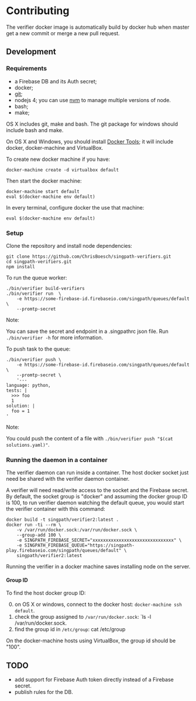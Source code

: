 # Contributing

The verifier docker image is automatically build by docker hub when
master get a new commit or merge a new pull request.

## Development

### Requirements

- a Firebase DB and its Auth secret;
- docker;
- [git](https://git-scm.com/);
- nodejs 4; you can use [nvm](https://github.com/creationix/nvm) to manage
  multiple versions of node.
- bash;
- make;

OS X includes git, make and bash. The git package for windows should include
bash and make.

On OS X and Windows, you should install
[Docker Tools](https://www.docker.com/docker-toolbox); it will include
docker, docker-machine and VirtualBox.

To create new docker machine if you have:
```shell
docker-machine create -d virtualbox default
```

Then start the docker machine:
```shell
docker-machine start default
eval $(docker-machine env default)
```

In every terminal, configure docker the use that machine:
```shell
eval $(docker-machine env default)
```

### Setup

Clone the repository and install node dependencies:
```shell
git clone https://github.com/ChrisBoesch/singpath-verifiers.git
cd singpath-verifiers.git
npm install
```

To run the queue worker:
```shell
./bin/verifier build-verifiers
./bin/verifier run  \
    -e https://some-firebase-id.firebaseio.com/singpath/queues/default \
    --promtp-secret
```

  Note:

  You can save the secret and endpoint in a .singpathrc json file. Run
  `./bin/verifier -h` for more information.


To push task to the queue:
```shell
./bin/verifier push \
    -e https://some-firebase-id.firebaseio.com/singpath/queues/default \
    --promtp-secret \
    '---
language: python,
tests: |
  >>> foo
  1
solution: |
  foo = 1
'
```

  Note:

  You could push the content of a file with
  `./bin/verifier push "$(cat solutions.yaml)"`.


### Running the daemon in a container


The verifier daemon can run inside a container. The host docker socket just
need be shared with the verifier daemon container.

A verifier will need read/write access to the socket and the Firebase secret.
By default, the socket group is "docker" and assuming the docker group ID is
100, to run verifier daemon watching the default queue, you would start the
verifier container with this command:

```shell
docker build -t singpath/verifier2:latest .
docker run -ti --rm \
    -v /var/run/docker.sock:/var/run/docker.sock \
    --group-add 100 \
    -e SINGPATH_FIREBASE_SECRET="xxxxxxxxxxxxxxxxxxxxxxxxxxxxxxx" \
    -e SINGPATH_FIREBASE_QUEUE="https://singpath-play.firebaseio.com/singpath/queues/default" \
    singpath/verifier2:latest
```

Running the verifier in a docker machine saves installing node on the server.


#### Group ID

To find the host docker group ID:

0. on OS X or windows, connect to the docker host: `docker-machine ssh default`.
1. check the group assigned to `/var/run/docker.sock`: `ls -l /var/run/docker.sock.
2. find the group id in `/etc/group`: cat /etc/group

On the docker-machine hosts using VirtualBox, the group id should be "100".


## TODO

- add support for Firebase Auth token directly instead of a Firebase secret.
- publish rules for the DB.
